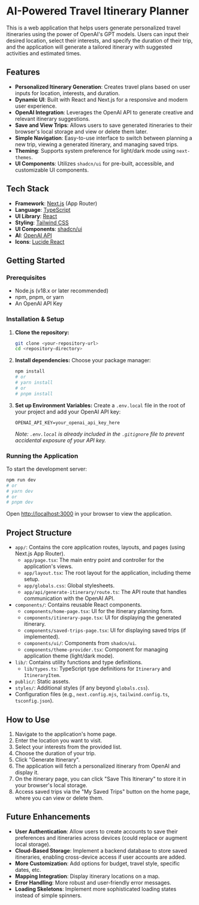 # AI-Powered Travel Itinerary Planner

This is a web application that helps users generate personalized travel itineraries using the power of OpenAI's GPT models. Users can input their desired location, select their interests, and specify the duration of their trip, and the application will generate a tailored itinerary with suggested activities and estimated times.

## Features

-   **Personalized Itinerary Generation**: Creates travel plans based on user inputs for location, interests, and duration.
-   **Dynamic UI**: Built with React and Next.js for a responsive and modern user experience.
-   **OpenAI Integration**: Leverages the OpenAI API to generate creative and relevant itinerary suggestions.
-   **Save and View Trips**: Allows users to save generated itineraries to their browser's local storage and view or delete them later.
-   **Simple Navigation**: Easy-to-use interface to switch between planning a new trip, viewing a generated itinerary, and managing saved trips.
-   **Theming**: Supports system preference for light/dark mode using `next-themes`.
-   **UI Components**: Utilizes `shadcn/ui` for pre-built, accessible, and customizable UI components.

## Tech Stack

-   **Framework**: [Next.js](https://nextjs.org/) (App Router)
-   **Language**: [TypeScript](https://www.typescriptlang.org/)
-   **UI Library**: [React](https://reactjs.org/)
-   **Styling**: [Tailwind CSS](https://tailwindcss.com/)
-   **UI Components**: [shadcn/ui](https://ui.shadcn.com/)
-   **AI**: [OpenAI API](https://platform.openai.com/)
-   **Icons**: [Lucide React](https://lucide.dev/)

## Getting Started

### Prerequisites

-   Node.js (v18.x or later recommended)
-   npm, pnpm, or yarn
-   An OpenAI API Key

### Installation & Setup

1.  **Clone the repository:**
    ```bash
    git clone <your-repository-url>
    cd <repository-directory>
    ```

2.  **Install dependencies:**
    Choose your package manager:
    ```bash
    npm install
    # or
    # yarn install
    # or
    # pnpm install
    ```

3.  **Set up Environment Variables:**
    Create a `.env.local` file in the root of your project and add your OpenAI API key:
    ```env
    OPENAI_API_KEY=your_openai_api_key_here
    ```
    *Note: `.env.local` is already included in the `.gitignore` file to prevent accidental exposure of your API key.*

### Running the Application

To start the development server:

```bash
npm run dev
# or
# yarn dev
# or
# pnpm dev
```

Open [http://localhost:3000](http://localhost:3000) in your browser to view the application.

## Project Structure

-   `app/`: Contains the core application routes, layouts, and pages (using Next.js App Router).
    -   `app/page.tsx`: The main entry point and controller for the application's views.
    -   `app/layout.tsx`: The root layout for the application, including theme setup.
    -   `app/globals.css`: Global stylesheets.
    -   `app/api/generate-itinerary/route.ts`: The API route that handles communication with the OpenAI API.
-   `components/`: Contains reusable React components.
    -   `components/home-page.tsx`: UI for the itinerary planning form.
    -   `components/itinerary-page.tsx`: UI for displaying the generated itinerary.
    -   `components/saved-trips-page.tsx`: UI for displaying saved trips (if implemented).
    -   `components/ui/`: Components from `shadcn/ui`.
    -   `components/theme-provider.tsx`: Component for managing application theme (light/dark mode).
-   `lib/`: Contains utility functions and type definitions.
    -   `lib/types.ts`: TypeScript type definitions for `Itinerary` and `ItineraryItem`.
-   `public/`: Static assets.
-   `styles/`: Additional styles (if any beyond `globals.css`).
-   Configuration files (e.g., `next.config.mjs`, `tailwind.config.ts`, `tsconfig.json`).

## How to Use

1.  Navigate to the application's home page.
2.  Enter the location you want to visit.
3.  Select your interests from the provided list.
4.  Choose the duration of your trip.
5.  Click "Generate Itinerary".
6.  The application will fetch a personalized itinerary from OpenAI and display it.
7.  On the itinerary page, you can click "Save This Itinerary" to store it in your browser's local storage.
8.  Access saved trips via the "My Saved Trips" button on the home page, where you can view or delete them.

## Future Enhancements

-   **User Authentication**: Allow users to create accounts to save their preferences and itineraries across devices (could replace or augment local storage).
-   **Cloud-Based Storage**: Implement a backend database to store saved itineraries, enabling cross-device access if user accounts are added.
-   **More Customization**: Add options for budget, travel style, specific dates, etc.
-   **Mapping Integration**: Display itinerary locations on a map.
-   **Error Handling**: More robust and user-friendly error messages.
-   **Loading Skeletons**: Implement more sophisticated loading states instead of simple spinners.
